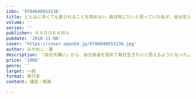 ```yaml
---
isbn: '9784040653136'
title: どんなに辛くても愛されることを諦めない 毎日死にたいと思っていた私が、自分至上最高になる方法
volume: ''
series: ''
publisher: ＫＡＤＯＫＡＷＡ
pubdate: '2018-11-08'
cover: 'https://cover.openbd.jp/9784040653136.jpg'
author: みやめこ／著
description: 「自分大嫌い」から、自分自身を認めて毎日生きたいと思えるようになった…
price: '1000'
genre: ''
target: 一般
format: 単行本
content: 諸芸・娯楽

---
```

